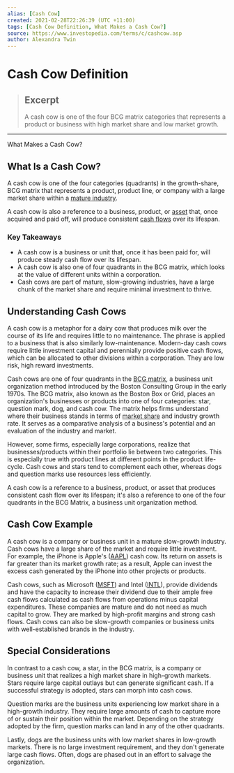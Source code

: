 ```yaml
---
alias: [Cash Cow]
created: 2021-02-28T22:26:39 (UTC +11:00)
tags: [Cash Cow Definition, What Makes a Cash Cow?]
source: https://www.investopedia.com/terms/c/cashcow.asp
author: Alexandra Twin
---
```


# Cash Cow Definition

> ## Excerpt
> A cash cow is one of the four BCG matrix categories that represents a product or business with high market share and low market growth.

---

What Makes a Cash Cow?
## What Is a Cash Cow?

A cash cow is one of the four categories (quadrants) in the growth-share, BCG matrix that represents a product, product line, or company with a large market share within a [mature industry](https://www.investopedia.com/terms/m/matureindustry.asp).

A cash cow is also a reference to a business, product, or [asset](https://www.investopedia.com/ask/answers/12/what-is-an-asset.asp) that, once acquired and paid off, will produce consistent [cash flows](https://www.investopedia.com/terms/c/cashflow.asp) over its lifespan. 

### Key Takeaways

-   A cash cow is a business or unit that, once it has been paid for, will produce steady cash flow over its lifespan.
-   A cash cow is also one of four quadrants in the BCG matrix, which looks at the value of different units within a corporation.
-   Cash cows are part of mature, slow-growing industries, have a large chunk of the market share and require minimal investment to thrive.

## Understanding Cash Cows

A cash cow is a metaphor for a dairy cow that produces milk over the course of its life and requires little to no maintenance. The phrase is applied to a business that is also similarly low-maintenance. Modern-day cash cows require little investment capital and perennially provide positive cash flows, which can be allocated to other divisions within a corporation. They are low risk, high reward investments.

Cash cows are one of four quadrants in the [BCG matrix](https://www.investopedia.com/terms/b/bcg.asp), a business unit organization method introduced by the Boston Consulting Group in the early 1970s. The BCG matrix, also known as the Boston Box or Grid, places an organization's businesses or products into one of four categories: star, question mark, dog, and cash cow. The matrix helps firms understand where their business stands in terms of [market share](https://www.investopedia.com/terms/m/marketshare.asp) and industry growth rate. It serves as a comparative analysis of a business's potential and an evaluation of the industry and market. 

However, some firms, especially large corporations, realize that businesses/products within their portfolio lie between two categories. This is especially true with product lines at different points in the product life-cycle. Cash cows and stars tend to complement each other, whereas dogs and question marks use resources less efficiently.

A cash cow is a reference to a business, product, or asset that produces consistent cash flow over its lifespan; it's also a reference to one of the four quadrants in the BCG Matrix, a business unit organization method.

## Cash Cow Example

A cash cow is a company or business unit in a mature slow-growth industry. Cash cows have a large share of the market and require little investment. For example, the iPhone is Apple's ([AAPL](https://www.investopedia.com/markets/quote?tvwidgetsymbol=aapl)) cash cow. Its return on assets is far greater than its market growth rate; as a result, Apple can invest the excess cash generated by the iPhone into other projects or products.

Cash cows, such as Microsoft ([MSFT](https://www.investopedia.com/markets/quote?tvwidgetsymbol=msft)) and Intel ([INTL](https://www.investopedia.com/markets/quote?tvwidgetsymbol=intc)), provide dividends and have the capacity to increase their dividend due to their ample free cash flows calculated as cash flows from operations minus capital expenditures. These companies are mature and do not need as much capital to grow. They are marked by high-profit margins and strong cash flows. Cash cows can also be slow-growth companies or business units with well-established brands in the industry.

## Special Considerations

In contrast to a cash cow, a star, in the BCG matrix, is a company or business unit that realizes a high market share in high-growth markets. Stars require large capital outlays but can generate significant cash. If a successful strategy is adopted, stars can morph into cash cows. 

Question marks are the business units experiencing low market share in a high-growth industry. They require large amounts of cash to capture more of or sustain their position within the market. Depending on the strategy adopted by the firm, question marks can land in any of the other quadrants.

Lastly, dogs are the business units with low market shares in low-growth markets. There is no large investment requirement, and they don't generate large cash flows. Often, dogs are phased out in an effort to salvage the organization.
